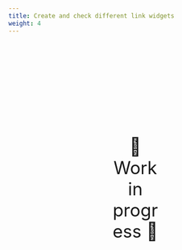 ```yaml
---
title: Create and check different link widgets
weight: 4
---
```

<div style="text-align: center; font-size:2.5em;margin: 200px;">🚧 Work in progress 🚧</div>